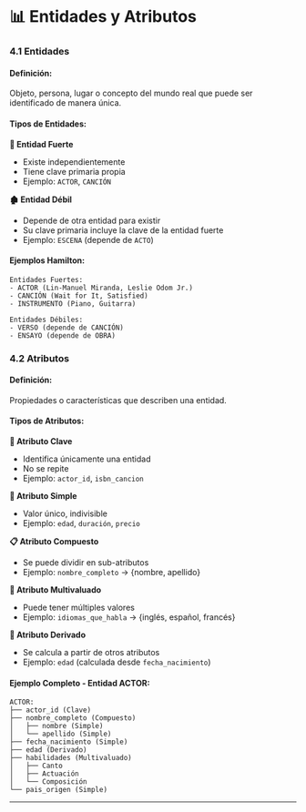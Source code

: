 # 📊 Entidades y Atributos

### 4.1 Entidades

#### **Definición:**
Objeto, persona, lugar o concepto del mundo real que puede ser identificado de manera única.

#### **Tipos de Entidades:**

**🏢 Entidad Fuerte**
- Existe independientemente
- Tiene clave primaria propia
- Ejemplo: `ACTOR`, `CANCIÓN`

**🏚️ Entidad Débil**
- Depende de otra entidad para existir
- Su clave primaria incluye la clave de la entidad fuerte
- Ejemplo: `ESCENA` (depende de `ACTO`)

#### **Ejemplos Hamilton:**

```
Entidades Fuertes:
- ACTOR (Lin-Manuel Miranda, Leslie Odom Jr.)
- CANCIÓN (Wait for It, Satisfied)
- INSTRUMENTO (Piano, Guitarra)

Entidades Débiles:
- VERSO (depende de CANCIÓN)
- ENSAYO (depende de OBRA)
```

### 4.2 Atributos

#### **Definición:**
Propiedades o características que describen una entidad.

#### **Tipos de Atributos:**

**🔑 Atributo Clave**
- Identifica únicamente una entidad
- No se repite
- Ejemplo: `actor_id`, `isbn_cancion`

**📝 Atributo Simple**
- Valor único, indivisible
- Ejemplo: `edad`, `duración`, `precio`

**📋 Atributo Compuesto**
- Se puede dividir en sub-atributos
- Ejemplo: `nombre_completo` → {nombre, apellido}

**🔢 Atributo Multivaluado**
- Puede tener múltiples valores
- Ejemplo: `idiomas_que_habla` → {inglés, español, francés}

**💭 Atributo Derivado**
- Se calcula a partir de otros atributos
- Ejemplo: `edad` (calculada desde `fecha_nacimiento`)

#### **Ejemplo Completo - Entidad ACTOR:**

```
ACTOR:
├── actor_id (Clave)
├── nombre_completo (Compuesto)
│   ├── nombre (Simple)
│   └── apellido (Simple)
├── fecha_nacimiento (Simple)
├── edad (Derivado)
├── habilidades (Multivaluado)
│   ├── Canto
│   ├── Actuación
│   └── Composición
└── pais_origen (Simple)
```

---
